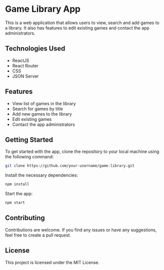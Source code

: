 

# Game Library App

This is a web application that allows users to view, search and add games to a library. It also has features to edit existing games and contact the app administrators.

## Technologies Used
- ReactJS
- React Router
- CSS
- JSON Server

## Features
- View list of games in the library
- Search for games by title
- Add new games to the library
- Edit existing games
- Contact the app administrators

## Getting Started
To get started with the app, clone the repository to your local machine using the following command:

```bash
git clone https://github.com/your-username/game-library.git
```

Install the necessary dependencies:

```bash
npm install
```

Start the app:

```bash
npm start
```

## Contributing
Contributions are welcome. If you find any issues or have any suggestions, feel free to create a pull request.

## License
This project is licensed under the MIT License.